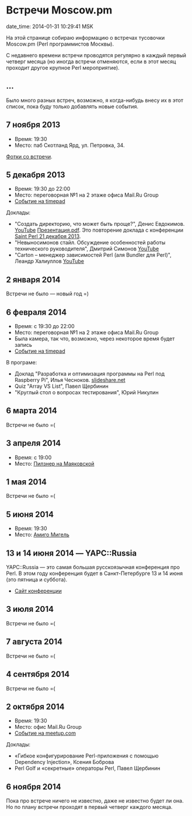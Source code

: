 # Встречи Moscow.pm

date_time: 2014-01-31 10:29:41 MSK

На этой странице собираю информацию о встречах тусовочки Moscow.pm (Perl
программистов Москвы).

С недавнего времени встречи проводятся регулярно в каждый первый четверг
месяца (но иногда встречи отменяются, если в этот месяц проходит другое
крупное Perl мероприятие).

## ...

Было много разных встреч, возможно, я когда-нибудь внесу их в этот список,
пока буду только добавлять новые события.

## 7 ноября 2013

 * Время: 19:30
 * Место: паб Скотланд Ярд, ул. Петровка, 34.

[Фотки со встречи](https://plus.google.com/photos/+IlyaChesnokov/albums/5943848934308019313).

## 5 декабря 2013

 * Время: 19:30 до 22:00
 * Место: переговорная №1 на 2 этаже офиса Mail.Ru Group
 * [Событие на timepad](http://moscowpm0409.timepad.ru/event/95075/)

Доклады:

 * "Создать директорию, что может быть проще?", Денис Евдокимов.
   [YouTube](http://www.youtube.com/watch?v=FtpTgKCDL5Y)
   [Презентация.pdf](https://dl.dropboxusercontent.com/u/72085398/sp_slides/2013/evdokimov/mkdir.pdf).
   Это повторение доклада с конференции [Saint Perl 21 декабря 2013](http://event.yapcrussia.org/saintperl5/talk/244).
 * "Невыносимонов стайл. Обсуждение особенностей работы технического
   руководителя", Дмитрий Симонов [YouTube](http://www.youtube.com/watch?v=7DB86A2nHbc)
 * "Carton – менеджер зависимостей Perl (аля Bundler для Perl)", Леандр
   Халиуллов [YouTube](http://www.youtube.com/watch?v=_UOmVehha1E)

## 2 января 2014

Встречи не было — новый год =)

## 6 февраля 2014

 * Время: с 19:30 до 22:00
 * Место: переговорная №1 на 2 этаже офиса Mail.Ru Group
 * Была камера, так что, возможно, через некоторое время будет запись
 * [Событие на timepad](http://moscowpm.timepad.ru/event/103175/)

В програме:

 * Доклад "Разработка и оптимизация программы на Perl под Raspberry Pi", Илья
   Чесноков. [slideshare.net](http://www.slideshare.net/ichesnokov/raspberry-piperl)
 * Quiz "Array VS List", Павел Щербинин
 * "Круглый стол о вопросах тестирования", Юрий Никулин

## 6 марта 2014

Встречи не было =(

## 3 апреля 2014

 * Время: с 19:00
 * Место: [Пилзнер на Маяковской](http://www.pilsner.ru/about_restaurants/mayakovskaya)

## 1 мая 2014

Встречи не было =(

## 5 июня 2014

 * Время: 19:30
 * Место: [Амиго Мигель](http://www.amigomigel.ru/)

## 13 и 14 июня 2014 — YAPC::Russia

YAPC::Russia — это самая большая русскоязычная конференция про Perl. В этом
году конференция будет в Санкт-Петербурге 13 и 14 июня (это пятница и
суббота).

 * [Сайт конференции](http://event.yapcrussia.org/yr2014/)

## 3 июля 2014

Встречи не было =(

## 7 августа 2014

Встречи не было =(

## 4 сентября 2014

Встречи не было =(

## 2 октября 2014

 * Время: 19:30
 * Место: офис Mail.Ru Group
 * [Событие на meetup.com](http://www.meetup.com/Moscow-pm/events/205111702/)

Доклады:

 * «Гибкое конфигурирование Perl-приложения с помощью Dependency Injection»,
   Ксения Боброва
 * Perl Golf и «секретные» операторы Perl, Павел Щербинин

## 6 ноября 2014

Пока про встрече ничего не известно, даже не известно будет ли она. Но по
плану встречи проходят в первый четверг каждого месяца.
